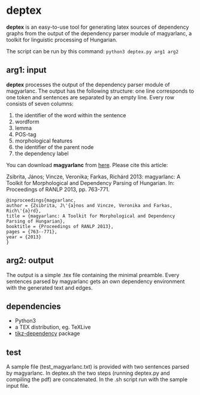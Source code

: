 # deptex

**deptex** is an easy-to-use tool for generating latex sources of dependency graphs from the output of the dependency parser module of magyarlanc, a toolkit for linguistic processing of Hungarian.

The script can be run by this command: `python3 deptex.py arg1 arg2`

## arg1: input

**deptex** processes the output of the dependency parser module of magyarlanc. The output has the following structure: one line corresponds to one token and sentences are separated by an empty line. Every row consists of seven columns:

1. the identifier of the word within the sentence
1. wordform
1. lemma
1. POS-tag
1. morphological features
1. the identifier of the parent node
1. the dependency label

You can download **magyarlanc** from [here](http://www.inf.u-szeged.hu/rgai/magyarlanc). Please cite this article:

Zsibrita, János; Vincze, Veronika; Farkas, Richárd 2013: magyarlanc: A Toolkit for Morphological and Dependency Parsing of Hungarian. In: Proceedings of RANLP 2013, pp. 763-771.

```
@inproceedings{magyarlanc,
author = {Zsibrita, J\'{a}nos and Vincze, Veronika and Farkas, Rich\'{a}rd},
title = {magyarlanc: A Toolkit for Morphological and Dependency Parsing of Hungarian},
booktitle = {Proceedings of RANLP 2013},
pages = {763--771},
year = {2013}
}
```

## arg2: output

The output is a simple .tex file containing the minimal preamble. Every sentences parsed by magyarlanc gets an own dependency environment with the generated text and edges.

## dependencies

* Python3
* a TEX distribution, eg. TeXLive
* [tikz-dependency](https://ctan.org/pkg/tikz-dependency) package

## test

A sample file (test_magyarlanc.txt) is provided with two sentences parsed by magyarlanc. In deptex.sh the two steps (running deptex.py and compiling the pdf) are concatenated. In the .sh script run with the sample input file.
